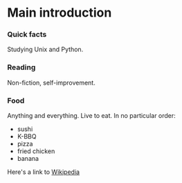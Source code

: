 # Main introduction

### Quick facts 

Studying Unix and Python.

### Reading

Non-fiction, self-improvement.

### Food

Anything and everything.
Live to eat.
In no particular order:
- sushi
- K-BBQ
- pizza
- fried chicken
- banana

Here's a link to [Wikipedia](https://wikipedia.org)
